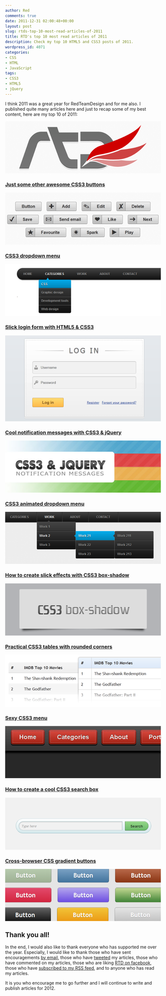 ```yaml
---
author: Red
comments: true
date: 2011-12-31 02:00:48+00:00
layout: post
slug: rtds-top-10-most-read-articles-of-2011
title: RTD's top 10 most read articles of 2011
description: Check my top 10 HTML5 and CSS3 posts of 2011.
wordpress_id: 4071
categories:
- CSS
- HTML
- JavaScript
tags:
- CSS3
- HTML5
- jQuery
---
```


I think 2011 was a great year for RedTeamDesign and for me also. I published quite many articles here and just to recap some of my best content, here are my top 10 of 2011:

![Most read articles of 2011](/dist/uploads/2011/12/top-10-most-read-articles-of-2011.png)

<!-- more -->

### [Just some other awesome CSS3 buttons](http://www.red-team-design.com/just-another-awesome-css3-buttons)
[![Just some other awesome CSS3 buttons](/dist/uploads/2011/09/css3-buttons.png)
](http://www.red-team-design.com/just-another-awesome-css3-buttons)


### [CSS3 dropdown menu](http://www.red-team-design.com/css3-dropdown-menu)
[![CSS3 dropdown menu](/dist/uploads/2011/03/css-menu.png)](http://www.red-team-design.com/css3-dropdown-menu)

### [Slick login form with HTML5 & CSS3](http://www.red-team-design.com/slick-login-form-with-html5-css3)
[![Slick login form with HTML5 & CSS3](/dist/uploads/2011/09/login-form-final-result.png)](http://www.red-team-design.com/slick-login-form-with-html5-css3)

### [Cool notification messages with CSS3 & jQuery](http://www.red-team-design.com/cool-notification-messages-with-css3-jquery)
[![Cool notification messages with CSS3 & jQuery](/dist/uploads/2011/07/css3-jquery-notification-messages.jpg)](http://www.red-team-design.com/cool-notification-messages-with-css3-jquery)

### [CSS3 animated dropdown menu](http://www.red-team-design.com/css3-animated-dropdown-menu)
[![CSS3 animated dropdown menu](/dist/uploads/2011/11/css3-animated-dropdown-menu-preview.png)](http://www.red-team-design.com/css3-animated-dropdown-menu)


### [How to create slick effects with CSS3 box-shadow](http://www.red-team-design.com/how-to-create-slick-effects-with-css3-box-shadow)
[![How to create slick effects with CSS3 box-shadow](/dist/uploads/2011/04/css3-box-shadow.png)](http://www.red-team-design.com/how-to-create-slick-effects-with-css3-box-shadow)


### [Practical CSS3 tables with rounded corners](http://www.red-team-design.com/practical-css3-tables-with-rounded-corners)
[![Practical CSS3 tables with rounded corners](/dist/uploads/2011/10/css3-tables.png)](http://www.red-team-design.com/practical-css3-tables-with-rounded-corners)


### [Sexy CSS3 menu](http://www.red-team-design.com/sexy-css3-menu)
[![Sexy CSS3 menu](/dist/uploads/2011/06/css3-menu-span.png)](http://www.red-team-design.com/sexy-css3-menu)

### [How to create a cool CSS3 search box](http://www.red-team-design.com/how-to-create-a-cool-and-usable-css3-search-box)
[![How to create a cool and usable CSS3 search box](/dist/uploads/2011/02/css3-searchbox.png)](http://www.red-team-design.com/how-to-create-a-cool-and-usable-css3-search-box)

### [Cross-browser CSS gradient buttons](http://www.red-team-design.com/cross-browser-css-gradient-buttons)
[![Cross-browser CSS gradient buttons](/dist/uploads/2011/01/css-gradient-buttons.png)](http://www.red-team-design.com/cross-browser-css-gradient-buttons)

## Thank you all!

In the end, I would also like to thank everyone who has supported me over the year. Especially, I would like to thank those who have sent encouragements [by email](http://www.red-team-design.com/contact), those who have [tweeted](http://twitter.com/catalinred) my articles, those who have commented on my articles, those who are liking [RTD on facebook](https://www.facebook.com/RedTeamDesign), those who have [subscribed to my RSS feed](http://feeds.feedburner.com/redteamdesign), and to anyone who has read my articles.

It is you who encourage me to go further and I will continue to write and publish articles for 2012.